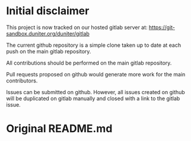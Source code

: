 # Initial disclaimer
This project is now tracked on our hosted gitlab server at:
https://git-sandbox.duniter.org/duniter/gitlab

The current github repository is a simple clone taken up to date at each push on the main gitlab repository.

All contributions should be performed on the main gitlab repository.

Pull requests proposed on github would generate more work for the main contributors.

Issues can be submitted on github. However, all issues created on github will be duplicated on gitlab manually and closed with a link to the gitlab issue.


# Original README.md
